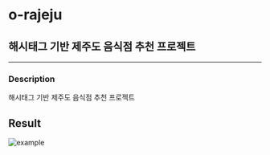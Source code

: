 # o-rajeju
## 해시태그 기반 제주도 음식점 추천 프로젝트

-----------------------
### Description
해시태그 기반 제주도 음식점 추천 프로젝트

## Result
![example](https://github.com/tlsdbfk/o-rajeju/assets/68388156/ca808a16-3a96-410c-b984-668cd1c13836)

